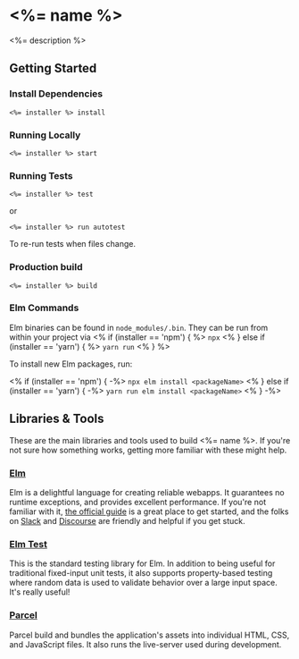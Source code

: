 # <%= name %>

<%= description %>

## Getting Started

### Install Dependencies

`<%= installer %> install`

### Running Locally

`<%= installer %> start`

### Running Tests

`<%= installer %> test`

or

`<%= installer %> run autotest`

To re-run tests when files change.

### Production build

`<%= installer %> build`

### Elm Commands

Elm binaries can be found in `node_modules/.bin`. They can be run from within
your project via <% if (installer == 'npm') { %> `npx`
<% } else if (installer == 'yarn') { %> `yarn run` <% } %>

To install new Elm packages, run:

<% if (installer == 'npm') { -%>
`npx elm install <packageName>`
<% } else if (installer == 'yarn') { -%>
`yarn run elm install <packageName>`
<% } -%>

## Libraries & Tools

These are the main libraries and tools used to build <%= name %>. If you're not
sure how something works, getting more familiar with these might help.

### [Elm](https://elm-lang.org)

Elm is a delightful language for creating reliable webapps. It guarantees no
runtime exceptions, and provides excellent performance. If you're not familiar
with it, [the official guide](https://guide.elm-lang.org) is a great place to get
started, and the folks on [Slack](https://elmlang.herokuapp.com) and
[Discourse](https://discourse.elm-lang.org) are friendly and helpful if you get
stuck.

### [Elm Test](https://package.elm-lang.org/packages/elm-exploration/test/latest)

This is the standard testing library for Elm. In addition to being useful for
traditional fixed-input unit tests, it also supports property-based testing
where random data is used to validate behavior over a large input space. It's
really useful!

### [Parcel](https://parceljs.org)

Parcel build and bundles the application's assets into individual HTML, CSS, and
JavaScript files. It also runs the live-server used during development.
